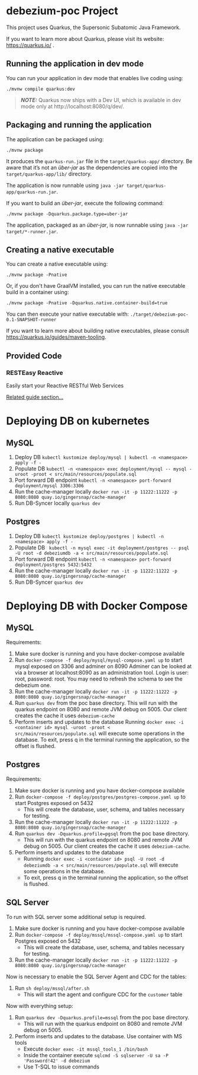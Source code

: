 # debezium-poc Project

This project uses Quarkus, the Supersonic Subatomic Java Framework.

If you want to learn more about Quarkus, please visit its website: https://quarkus.io/ .

## Running the application in dev mode

You can run your application in dev mode that enables live coding using:
```shell script
./mvnw compile quarkus:dev
```

> **_NOTE:_**  Quarkus now ships with a Dev UI, which is available in dev mode only at http://localhost:8080/q/dev/.

## Packaging and running the application

The application can be packaged using:
```shell script
./mvnw package
```
It produces the `quarkus-run.jar` file in the `target/quarkus-app/` directory.
Be aware that it’s not an _über-jar_ as the dependencies are copied into the `target/quarkus-app/lib/` directory.

The application is now runnable using `java -jar target/quarkus-app/quarkus-run.jar`.

If you want to build an _über-jar_, execute the following command:
```shell script
./mvnw package -Dquarkus.package.type=uber-jar
```

The application, packaged as an _über-jar_, is now runnable using `java -jar target/*-runner.jar`.

## Creating a native executable

You can create a native executable using: 
```shell script
./mvnw package -Pnative
```

Or, if you don't have GraalVM installed, you can run the native executable build in a container using: 
```shell script
./mvnw package -Pnative -Dquarkus.native.container-build=true
```

You can then execute your native executable with: `./target/debezium-poc-0.1-SNAPSHOT-runner`

If you want to learn more about building native executables, please consult https://quarkus.io/guides/maven-tooling.

## Provided Code

### RESTEasy Reactive

Easily start your Reactive RESTful Web Services

[Related guide section...](https://quarkus.io/guides/getting-started-reactive#reactive-jax-rs-resources)

# Deploying DB on kubernetes

## MySQL
1. Deploy DB `kubectl kustomize deploy/mysql | kubectl -n <namespace> apply -f -`
2. Populate DB `kubectl -n <namespace> exec deployment/mysql -- mysql -uroot -proot < src/main/resources/populate.sql`
3. Port forward DB endpoint `kubectl -n <namespace> port-forward deployment/mysql 3306:3306`
4. Run the cache-manager locally `docker run -it -p 11222:11222 -p 8080:8080 quay.io/gingersnap/cache-manager`
5. Run DB-Syncer locally `quarkus dev`

## Postgres
1. Deploy DB `kubectl kustomize deploy/postgres | kubectl -n <namespace> apply -f -`
2. Populate DB ` kubectl -n mysql exec -it deployment/postgres -- psql -U root -d debeziumdb -a < src/main/resources/populate.sql`
3. Port forward DB endpoint `kubectl -n <namespace> port-forward deployment/postgres 5432:5432`
4. Run the cache-manager locally `docker run -it -p 11222:11222 -p 8080:8080 quay.io/gingersnap/cache-manager`
5. Run DB-Syncer `quarkus dev`

# Deploying DB with Docker Compose

## MySQL

Requirements:

1. Make sure docker is running and you have docker-compose available
2. Run `docker-compose -f deploy/mysql/mysql-compose.yaml up` to start mysql exposed on 3306 and adminer on 8090
  Adminer can be looked at via a browser at localhost:8090 as an administration tool. Login is user: root, password: root. You may need to refresh the schema to see the debezium one.
3. Run the cache-manager locally `docker run -it -p 11222:11222 -p 8080:8080 quay.io/gingersnap/cache-manager`
4. Run `quarkus dev` from the poc base directory.
  This will run with the quarkus endpoint on 8080 and remote JVM debug on 5005. Our client creates the cache it uses `debezium-cache`
5. Perform inserts and updates to the database
  Running `docker exec -i <container id> mysql -uroot -proot < src/main/resources/populate.sql` will execute some operations in the database.
  To exit, press q in the terminal running the application, so the offset is flushed.

## Postgres

Requirements:

1. Make sure docker is running and you have docker-compose available
2. Run `docker-compose -f deploy/postgres/postgres-compose.yaml up` to start Postgres exposed on 5432
   * This will create the database, user, schema, and tables necessary for testing.
3. Run the cache-manager locally `docker run -it -p 11222:11222 -p 8080:8080 quay.io/gingersnap/cache-manager`
4. Run `quarkus dev -Dquarkus.profile=pgsql` from the poc base directory.
   * This will run with the quarkus endpoint on 8080 and remote JVM debug on 5005. Our client creates the cache it uses `debezium-cache`.
5. Perform inserts and updates to the database
   * Running `docker exec -i <container id> psql -U root -d debeziumdb -a < src/main/resources/populate.sql` will execute some operations in the database.
   * To exit, press q in the terminal running the application, so the offset is flushed.

## SQL Server

To run with SQL server some additional setup is required.

1. Make sure docker is running and you have docker-compose available
2. Run `docker-compose -f deploy/mssql/mssql-compose.yaml up` to start Postgres exposed on 5432
    * This will create the database, user, schema, and tables necessary for testing.
3. Run the cache-manager locally `docker run -it -p 11222:11222 -p 8080:8080 quay.io/gingersnap/cache-manager`

Now is necessary to enable the SQL Server Agent and CDC for the tables:

1. Run `sh deploy/mssql/after.sh`
   * This will start the agent and configure CDC for the `customer` table

Now with everything setup:

1. Run `quarkus dev -Dquarkus.profile=mssql` from the poc base directory.
    * This will run with the quarkus endpoint on 8080 and remote JVM debug on 5005.
2. Perform inserts and updates to the database. Use container with MS tools
    * Execute `docker exec -it mssql_tools_1 /bin/bash`
    * Inside the container execute `sqlcmd -S sqlserver -U sa -P 'Password!42' -d debezium`
    * Use T-SQL to issue commands
